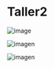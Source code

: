 # Taller2
![image](https://user-images.githubusercontent.com/85718025/133372405-bc01fd60-f009-48fd-80f7-f487e5c445e4.png)

![imagen](https://user-images.githubusercontent.com/50225972/133372565-402e6db5-9a7c-42dd-a565-1a2fd98e7ba0.png)


![imagen](https://user-images.githubusercontent.com/50225972/133372603-77375849-88c0-4fa6-a191-9190b960048f.png)

